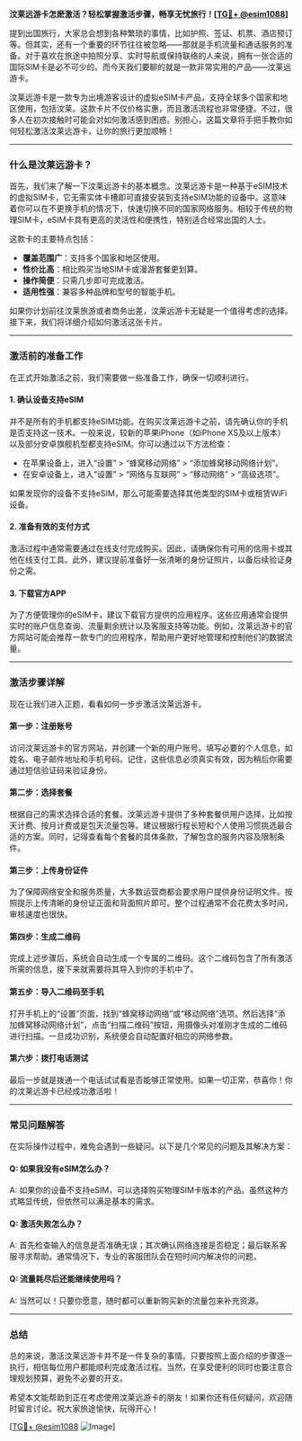 **汶莱远游卡怎麽激活？轻松掌握激活步骤，畅享无忧旅行！[[TG💪+ @esim1088](https://t.me/s/esim1088)]**

提到出国旅行，大家总会想到各种繁琐的事情，比如护照、签证、机票、酒店预订等。但其实，还有一个重要的环节往往被忽略——那就是手机流量和通话服务的准备。对于喜欢在旅途中拍照分享、实时导航或保持联络的人来说，拥有一张合适的国际SIM卡是必不可少的。而今天我们要聊的就是一款非常实用的产品——汶莱远游卡。

汶莱远游卡是一款专为出境游客设计的虚拟eSIM卡产品，支持全球多个国家和地区使用，包括汶莱。这款卡片不仅价格实惠，而且激活流程也非常便捷。不过，很多人在初次接触时可能会对如何激活感到困惑。别担心，这篇文章将手把手教你如何轻松激活汶莱远游卡，让你的旅行更加顺畅！

---

### **什么是汶莱远游卡？**
首先，我们来了解一下汶莱远游卡的基本概念。汶莱远游卡是一种基于eSIM技术的虚拟SIM卡，它无需实体卡槽即可直接安装到支持eSIM功能的设备中。这意味着你可以在不更换手机的情况下，快速切换不同的国家网络服务。相较于传统的物理SIM卡，eSIM卡具有更高的灵活性和便携性，特别适合经常出国的人士。

这款卡的主要特点包括：
- **覆盖范围广**：支持多个国家和地区使用。
- **性价比高**：相比购买当地SIM卡或漫游套餐更划算。
- **操作简便**：只需几步即可完成激活。
- **适用性强**：兼容多种品牌和型号的智能手机。

如果你计划前往汶莱旅游或者商务出差，汶莱远游卡无疑是一个值得考虑的选择。接下来，我们将详细介绍如何激活这张卡片。

---

### **激活前的准备工作**
在正式开始激活之前，我们需要做一些准备工作，确保一切顺利进行。

#### **1. 确认设备支持eSIM**
并不是所有的手机都支持eSIM功能。在购买汶莱远游卡之前，请先确认你的手机是否支持这一技术。一般来说，较新的苹果iPhone（如iPhone XS及以上版本）以及部分安卓旗舰机型都支持eSIM。你可以通过以下方法检查：
- 在苹果设备上，进入“设置” > “蜂窝移动网络” > “添加蜂窝移动网络计划”。
- 在安卓设备上，进入“设置” > “网络与互联网” > “移动网络” > “高级选项”。

如果发现你的设备不支持eSIM，那么可能需要选择其他类型的SIM卡或租赁WiFi设备。

#### **2. 准备有效的支付方式**
激活过程中通常需要通过在线支付完成购买。因此，请确保你有可用的信用卡或其他在线支付工具。此外，建议提前准备好一张清晰的身份证照片，以备后续验证身份之需。

#### **3. 下载官方APP**
为了方便管理你的eSIM卡，建议下载官方提供的应用程序。这些应用通常会提供实时的账户信息查询、流量剩余统计以及客服支持等功能。例如，汶莱远游卡的官方网站可能会推荐一款专门的应用程序，帮助用户更好地管理和控制他们的数据流量。

---

### **激活步骤详解**
现在让我们进入正题，看看如何一步步激活汶莱远游卡。

#### **第一步：注册账号**
访问汶莱远游卡的官方网站，并创建一个新的用户账号。填写必要的个人信息，如姓名、电子邮件地址和手机号码。记住，这些信息必须真实有效，因为稍后你需要通过短信验证码来验证身份。

#### **第二步：选择套餐**
根据自己的需求选择合适的套餐。汶莱远游卡提供了多种套餐供用户选择，比如按天计费、按月计费或是包天流量包等。建议根据行程长短和个人使用习惯挑选最合适的方案。同时，记得查看每个套餐的具体条款，了解包含的服务内容及限制条件。

#### **第三步：上传身份证件**
为了保障网络安全和服务质量，大多数运营商都会要求用户提供身份证明文件。按照提示上传清晰的身份证正面和背面照片即可。整个过程通常不会花费太多时间，审核速度也很快。

#### **第四步：生成二维码**
完成上述步骤后，系统会自动生成一个专属的二维码。这个二维码包含了所有激活所需的信息，接下来就需要将其导入到你的手机中了。

#### **第五步：导入二维码至手机**
打开手机上的“设置”页面，找到“蜂窝移动网络”或“移动网络”选项。然后选择“添加蜂窝移动网络计划”，点击“扫描二维码”按钮，用摄像头对准刚才生成的二维码进行扫描。一旦成功识别，系统便会自动配置好相应的网络参数。

#### **第六步：拨打电话测试**
最后一步就是拨通一个电话试试看是否能够正常使用。如果一切正常，恭喜你！你的汶莱远游卡已经成功激活啦！

---

### **常见问题解答**
在实际操作过程中，难免会遇到一些疑问。以下是几个常见的问题及其解决方案：

#### **Q: 如果我没有eSIM怎么办？**
A: 如果你的设备不支持eSIM，可以选择购买物理SIM卡版本的产品。虽然这种方式略显传统，但依然可以满足基本的需求。

#### **Q: 激活失败怎么办？**
A: 首先检查输入的信息是否准确无误；其次确认网络连接是否稳定；最后联系客服寻求帮助。通常情况下，专业的客服团队会在短时间内解决你的问题。

#### **Q: 流量耗尽后还能继续使用吗？**
A: 当然可以！只要你愿意，随时都可以重新购买新的流量包来补充资源。

---

### **总结**
总的来说，激活汶莱远游卡并不是一件复杂的事情。只要按照上面介绍的步骤逐一执行，相信每位用户都能顺利完成激活过程。当然，在享受便利的同时也要注意合理规划预算，避免不必要的开支。

希望本文能帮助到正在考虑使用汶莱远游卡的朋友！如果你还有任何疑问，欢迎随时留言讨论。祝大家旅途愉快，玩得开心！

[[TG💪+ @esim1088](https://t.me/s/esim1088) ![Image](https://i.postimg.cc/4NQfJmqS/Snipaste-2025-05-13-00-14-12.png)]